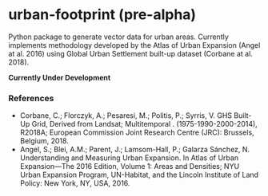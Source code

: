 # urban-footprint (pre-alpha)
 Python package to generate vector data for urban areas. Currently implements methodology developed by the Atlas of Urban Expansion (Angel at al. 2016) using Global Urban Settlement built-up dataset (Corbane at al. 2018).

**Currently Under Development**

### References
* Corbane, C.; Florczyk, A.; Pesaresi, M.; Politis, P.; Syrris, V. GHS Built-Up Grid, Derived from Landsat; Multitemporal . (1975-1990-2000-2014), R2018A; European Commission Joint Research Centre (JRC): Brussels, Belgium, 2018.
* Angel, S.; Blei, A.M.; Parent, J.; Lamsom-Hall, P.; Galarza Sánchez, N. Understanding and Measuring Urban Expansion. In Atlas of Urban Expansion—The 2016 Edition, Volume 1: Areas and Densities; NYU Urban Expansion Program, UN-Habitat, and the Lincoln Institute of Land Policy: New York, NY, USA, 2016.